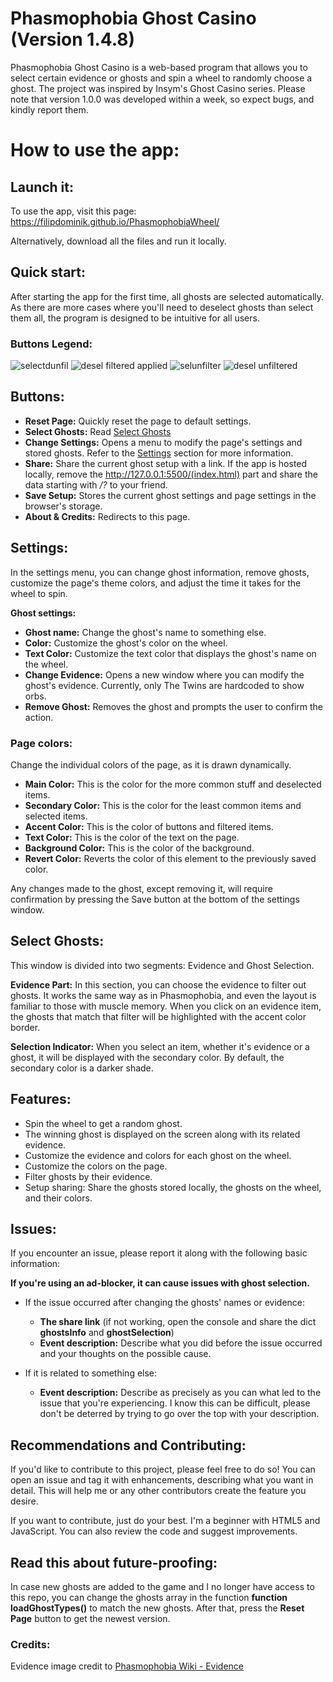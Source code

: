 # Phasmophobia Ghost Casino (Version 1.4.8)

Phasmophobia Ghost Casino is a web-based program that allows you to select certain evidence or ghosts and spin a wheel to randomly choose a ghost. The project was inspired by Insym's Ghost Casino series. Please note that version 1.0.0 was developed within a week, so expect bugs, and kindly report them.

# How to use the app:

## Launch it:

To use the app, visit this page: https://filipdominik.github.io/PhasmophobiaWheel/

Alternatively, download all the files and run it locally.

## Quick start:

After starting the app for the first time, all ghosts are selected automatically. As there are more cases where you'll need to deselect ghosts than select them all, the program is designed to be intuitive for all users.

### Buttons Legend:

![selectdunfil](https://github.com/Filipdominik/PhasmophobiaWheel/assets/57330830/2b19a14a-084f-4e78-90ea-c1df70864bb0)
![desel filtered applied](https://github.com/Filipdominik/PhasmophobiaWheel/assets/57330830/bc4d3c03-9cad-46e4-9bc6-53ec52675b3f)
![selunfilter](https://github.com/Filipdominik/PhasmophobiaWheel/assets/57330830/c6dfaac2-bdca-4db2-972a-35c948c7dd6f)
![desel unfiltered](https://github.com/Filipdominik/PhasmophobiaWheel/assets/57330830/3789c382-83e9-4848-aad1-717962a9767a)

## Buttons:

- **Reset Page:** Quickly reset the page to default settings.
- **Select Ghosts:** Read [Select Ghosts](#select-ghosts)
- **Change Settings:** Opens a menu to modify the page's settings and stored ghosts. Refer to the [Settings](#settings) section for more information.
- **Share:** Share the current ghost setup with a link. If the app is hosted locally, remove the http://127.0.0.1:5500/(index.html) part and share the data starting with */?* to your friend.
- **Save Setup:** Stores the current ghost settings and page settings in the browser's storage.
- **About & Credits:** Redirects to this page.

## Settings:

In the settings menu, you can change ghost information, remove ghosts, customize the page's theme colors, and adjust the time it takes for the wheel to spin.

**Ghost settings:** 

- **Ghost name:** Change the ghost's name to something else.
- **Color:** Customize the ghost's color on the wheel.
- **Text Color:** Customize the text color that displays the ghost's name on the wheel.
- **Change Evidence:** Opens a new window where you can modify the ghost's evidence. Currently, only The Twins are hardcoded to show orbs.
- **Remove Ghost:** Removes the ghost and prompts the user to confirm the action.

### Page colors:

Change the individual colors of the page, as it is drawn dynamically.

- **Main Color:** This is the color for the more common stuff and deselected items.
- **Secondary Color:** This is the color for the least common items and selected items.
- **Accent Color:** This is the color of buttons and filtered items.
- **Text Color:** This is the color of the text on the page.
- **Background Color:** This is the color of the background.
- **Revert Color:** Reverts the color of this element to the previously saved color.

Any changes made to the ghost, except removing it, will require confirmation by pressing the Save button at the bottom of the settings window.

## Select Ghosts:

This window is divided into two segments: Evidence and Ghost Selection.

**Evidence Part:** In this section, you can choose the evidence to filter out ghosts. It works the same way as in Phasmophobia, and even the layout is familiar to those with muscle memory. When you click on an evidence item, the ghosts that match that filter will be highlighted with the accent color border.

**Selection Indicator:** When you select an item, whether it's evidence or a ghost, it will be displayed with the secondary color. By default, the secondary color is a darker shade.

## Features:

- Spin the wheel to get a random ghost.
- The winning ghost is displayed on the screen along with its related evidence.
- Customize the evidence and colors for each ghost on the wheel.
- Customize the colors on the page.
- Filter ghosts by their evidence.
- Setup sharing: Share the ghosts stored locally, the ghosts on the wheel, and their colors.

## Issues:

If you encounter an issue, please report it along with the following basic information:

**If you're using an ad-blocker, it can cause issues with ghost selection.**

- If the issue occurred after changing the ghosts' names or evidence:
  - **The share link** (if not working, open the console and share the dict **ghostsInfo** and **ghostSelection**)
  - **Event description:** Describe what you did before the issue occurred and your thoughts on the possible cause.

- If it is related to something else:
  - **Event description:** Describe as precisely as you can what led to the issue that you're experiencing. I know this can be difficult, please don't be deterred by trying to go over the top with your description.

## Recommendations and Contributing:

If you'd like to contribute to this project, please feel free to do so! You can open an issue and tag it with enhancements, describing what you want in detail. This will help me or any other contributors create the feature you desire.

If you want to contribute, just do your best. I'm a beginner with HTML5 and JavaScript. You can also review the code and suggest improvements.

## Read this about future-proofing:

In case new ghosts are added to the game and I no longer have access to this repo, you can change the ghosts array in the function **function loadGhostTypes()** to match the new ghosts. After that, press the **Reset Page** button to get the newest version.

### Credits:

Evidence image credit to [Phasmophobia Wiki - Evidence](https://phasmophobia.fandom.com/wiki/Evidence)
